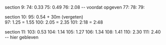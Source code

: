 section 9:
74: 0.33
75: 0.49
76: 2.08 -- voordat opgeven
77: 
78: 
79: 

section 10:
95: 0.54 + 30m (vergeten)  
97: 1.25 = 1.55
100: 2.05 = 2.35
101: 2:18 = 2:48

section 11:
103: 0.53
104: 1.14
105: 1.27
106: 1.34
108: 1.41
110: 2.30
111: 2.40 -- hier gebleven